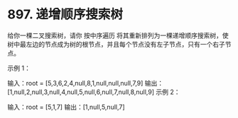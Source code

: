 # 897. 递增顺序搜索树
  给你一棵二叉搜索树，请你 按中序遍历 将其重新排列为一棵递增顺序搜索树，使树中最左边的节点成为树的根节点，并且每个节点没有左子节点，只有一个右子节点。
  
   
  
  示例 1：
  
  
  输入：root = [5,3,6,2,4,null,8,1,null,null,null,7,9]
  输出：[1,null,2,null,3,null,4,null,5,null,6,null,7,null,8,null,9]
  示例 2：
  
  
  输入：root = [5,1,7]
  输出：[1,null,5,null,7]